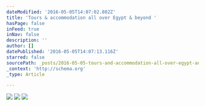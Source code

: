 ```yaml
---
dateModified: '2016-05-05T14:07:02.802Z'
title: 'Tours & accommodation all over Egypt & beyond '
hasPage: false
inFeed: true
inNav: false
description: ''
author: []
datePublished: '2016-05-05T14:07:13.116Z'
starred: false
sourcePath: _posts/2016-05-05-tours-and-accommodation-all-over-egypt-and-beyond.md
_context: 'http://schema.org'
_type: Article

---
```

![](https://the-grid-user-content.s3-us-west-2.amazonaws.com/014345e6-5935-47ca-a822-237c1362d922.gif)
![](https://the-grid-user-content.s3-us-west-2.amazonaws.com/1a29e533-195e-4d2a-9a5d-44db8375c049.gif)
![](https://the-grid-user-content.s3-us-west-2.amazonaws.com/9ab7b8c0-4018-48f2-bba9-24ab0ddab225.gif)